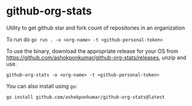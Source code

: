 # github-org-stats

Utility to get github star and fork count of repositories in an organization

To run do `go run . -o <org-name> -t <github-personal-token>`

To use the binary, download the appropriate release for your OS from https://github.com/ashokponkumar/github-org-stats/releases, unzip and use.

`github-org-stats -o <org-name> -t <github-personal-token>`

You can also install using `go`:

`go install github.com/ashokponkumar/github-org-stats@latest`